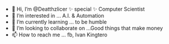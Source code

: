 - 👋 Hi, I’m @Deatthzlicer ✨ special ✨  Computer Scientist 
- 👀 I’m interested in ... A.I. & Automation
- 🌱 I’m currently learning ...  to be humble
- 💞️ I’m looking to collaborate on ...Good things that make money
- 📫 How to reach me ... fb, Ivan Kingtero

<!---
Deatthzlicer/Deatthzlicer is  ✨ special ✨  Computer Scientist 
--->
